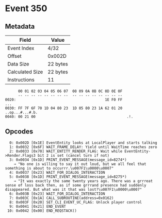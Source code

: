 # Event 350

## Metadata

| Field           | Value    |
|-----------------|----------|
| Event Index     | 4/32     |
| Offset          | 0x002D   |
| Data Size       | 22 bytes |
| Calculated Size | 22 bytes |
| Instructions    | 11       |

```
      00 01 02 03 04 05 06 07  08 09 0A 0B 0C 0D 0E 0F
      -- -- -- -- -- -- -- --  -- -- -- -- -- -- -- --
0020:                                         1E F0 FF               ...
0030: FF 7F 6F 70 1D 04 80 23  1D 05 80 23 1A 62 01 20  ..op...#...#.b. 
0040: 00 21 00                                          .!.             
```

## Opcodes

```
  0: 0x002D [0x1E] EventEntity looks at LocalPlayer and starts talking
  1: 0x0032 [0x6F] WAIT_FRAME_DELAY: Yield until WaitTime reaches zero
  2: 0x0033 [0x70] WAIT_ENTITY_RENDER_FLAG: Wait while EventEntity->Render.Flags3 bit 2 is set (cancel turn if not)
  3: 0x0034 [0x1D] PRINT_EVENT_MESSAGE(message_id=8274*)
    → "No one is willing to say it out loud, but we all feel that something is about to occurrr.\u007F1\u0000\u0007"
  4: 0x0037 [0x23] WAIT_FOR_DIALOG_INTERACTION
  5: 0x0038 [0x1D] PRINT_EVENT_MESSAGE(message_id=8275*)
    → "It was exactly the same twenty years ago. There was a grrreat sense of loss back then, as if some grrrand presence had suddenly disappeared. But what was it that was lost?\u007F1\u0000\u0007"
  6: 0x003B [0x23] WAIT_FOR_DIALOG_INTERACTION
  7: 0x003C [0x1A] CALL_SUBROUTINE(address=0x0162)
  8: 0x003F [0x20] SET_CLI_EVENT_UC_FLAG: Unlock player control
  9: 0x0041 [0x21] END_EVENT
 10: 0x0042 [0x00] END_REQSTACK()
```
